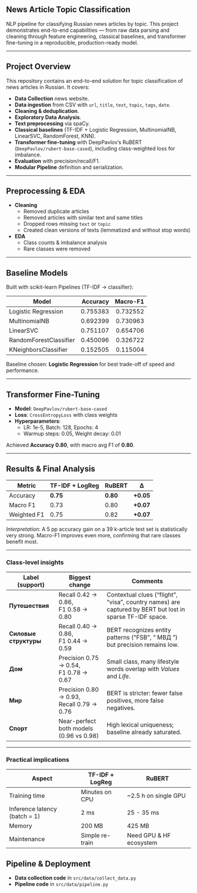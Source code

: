 ## News Article Topic Classification

NLP pipeline for classifying Russian news articles by topic. This project demonstrates end-to-end
capabilities — from raw data parsing and cleaning through feature engineering, classical baselines, and transformer
fine-tuning in a reproducible, production-ready model.

---

## Project Overview

This repository contains an end-to-end solution for topic classification of news articles in Russian. It covers:

- **Data Collection** news website.
- **Data ingestion** from CSV with `url`, `title`, `text`, `topic`, `tags`, `date`.
- **Cleaning & deduplication**.
- **Exploratory Data Analysis**.
- **Text preprocessing** via spaCy.
- **Classical baselines** (TF-IDF + Logistic Regression, MultinomialNB, LinearSVC, RandomForest, KNN).
- **Transformer fine-tuning** with DeepPavlov’s RuBERT (`DeepPavlov/rubert-base-cased`), including class-weighted loss
  for imbalance.
- **Evaluation** with precision/recall/F1.
- **Modular Pipeline** definition and serialization.

---

## Preprocessing & EDA

- **Cleaning**
    - Removed duplicate articles
    - Removed articles with similar text and same titles
    - Dropped rows missing `text` or `topic`
    - Created clean versions of texts (lemmatized and without stop words)
- **EDA**
    - Class counts & imbalance analysis
    - Rare classes were removed

---

## Baseline Models

Built with scikit-learn Pipelines (TF-IDF → classifier):

| Model                  | Accuracy | Macro-F1 |
|------------------------|---------:|---------:|
| Logistic Regression    | 0.755383 | 0.732552 |
| MultinomialNB          | 0.692399 | 0.730963 |
| LinearSVC              | 0.751107 | 0.654706 |
| RandomForestClassifier | 0.450096 | 0.326722 |
| KNeighborsClassifier   | 0.152505 | 0.115004 |

Baseline chosen: **Logistic Regression** for best trade-off of speed and performance.

---

## Transformer Fine-Tuning

- **Model**: `DeepPavlov/rubert-base-cased`
- **Loss**: `CrossEntropyLoss` with class weights
- **Hyperparameters**:
    - LR: 1e-5, Batch: 128, Epochs: 4
    - Warmup steps: 0.05, Weight decay: 0.01

Achieved **Accuracy 0.80**, with macro avg F1 of **0.80**.

---

## Results & Final Analysis

| Metric      | TF-IDF + LogReg | RuBERT   | Δ         |
|-------------|-----------------|----------|-----------|
| Accuracy    | **0.75**        | **0.80** | **+0.05** |
| Macro F1    | 0.73            | 0.80     | **+0.07** |
| Weighted F1 | 0.75            | 0.82     | **+0.07** |

*Interpretation*: A 5 pp accuracy gain on a 39 k-article test set is statistically very strong. Macro-F1 improves even
more, confirming that rare classes benefit most.

---

### Class-level insights

| Label (support)       | Biggest change                                 | Comments                                                                                                 |
|-----------------------|------------------------------------------------|----------------------------------------------------------------------------------------------------------|
| **Путешествия**       | Recall 0.42 → 0.86, <br/>F1 0.58 → 0.80        | Contextual clues (“flight”, “visa”, country names) are captured by BERT but lost in sparse TF-IDF space. |
| **Силовые структуры** | Recall 0.40 → 0.86, <br/>F1 0.44 → 0.59        | BERT recognizes entity patterns (“FSB”, “ МВД ”) but precision remains low.                              |
| **Дом**               | Precision 0.75 → 0.54, <br/>F1 0.78 → 0.67     | Small class, many lifestyle words overlap with *Values* and *Life*.                                      |
| **Мир**               | Precision 0.80 → 0.93, <br/>Recall 0.79 → 0.76 | BERT is stricter: fewer false positives, more false negatives.                                           |
| **Спорт**             | Near-perfect both models (0.96 vs 0.98)        | High lexical uniqueness; baseline already saturated.                                                     |


---

### Practical implications

| Aspect                        | TF-IDF + LogReg | RuBERT                  |
|-------------------------------|-----------------|-------------------------|
| Training time                 | Minutes on CPU  | \~2.5 h on single GPU   |
| Inference latency (batch = 1) | 2 ms            | 25 - 35 ms              |
| Memory                        | 200 MB          | 425 MB                  |
| Maintenance                   | Simple re-train | Need GPU & HF ecosystem |

## Pipeline & Deployment

- **Data collection code** in `src/data/collect_data.py`
- **Pipeline code** in `src/data/pipeline.py`